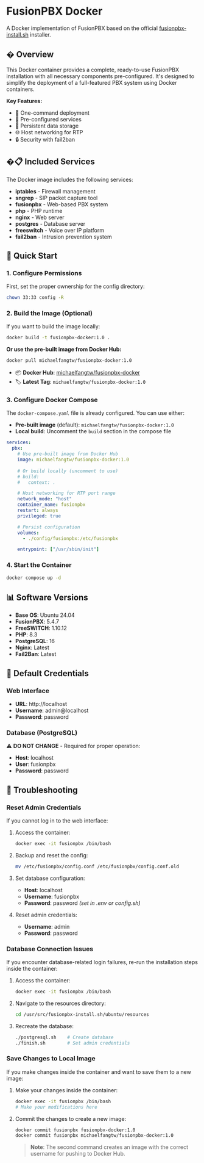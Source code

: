 # FusionPBX Docker

A Docker implementation of FusionPBX based on the official [fusionpbx-install.sh](https://github.com/fusionpbx/fusionpbx-install.sh) installer.

## � Overview

This Docker container provides a complete, ready-to-use FusionPBX installation with all necessary components pre-configured. It's designed to simplify the deployment of a full-featured PBX system using Docker containers.

**Key Features:**
- 🚀 One-command deployment
- 🔧 Pre-configured services
- 💾 Persistent data storage
- 🌐 Host networking for RTP
- 🔒 Security with fail2ban

## �📋 Included Services

The Docker image includes the following services:

- **iptables** - Firewall management
- **sngrep** - SIP packet capture tool
- **fusionpbx** - Web-based PBX system
- **php** - PHP runtime
- **nginx** - Web server
- **postgres** - Database server
- **freeswitch** - Voice over IP platform
- **fail2ban** - Intrusion prevention system

## 🚀 Quick Start

### 1. Configure Permissions

First, set the proper ownership for the config directory:

```bash
chown 33:33 config -R
```

### 2. Build the Image (Optional)

If you want to build the image locally:

```bash
docker build -t fusionpbx-docker:1.0 .
```

**Or use the pre-built image from Docker Hub:**

```bash
docker pull michaelfangtw/fusionpbx-docker:1.0
```

- 📦 **Docker Hub**: [michaelfangtw/fusionpbx-docker](https://hub.docker.com/repository/docker/michaelfangtw/fusionpbx-docker)
- 🏷️ **Latest Tag**: `michaelfangtw/fusionpbx-docker:1.0`

### 3. Configure Docker Compose

The `docker-compose.yaml` file is already configured. You can use either:

- **Pre-built image** (default): `michaelfangtw/fusionpbx-docker:1.0`
- **Local build**: Uncomment the `build` section in the compose file

```yaml
services:
  pbx:
    # Use pre-built image from Docker Hub
    image: michaelfangtw/fusionpbx-docker:1.0
    
    # Or build locally (uncomment to use)
    # build:
    #   context: .

    # Host networking for RTP port range
    network_mode: "host"
    container_name: fusionpbx
    restart: always
    privileged: true

    # Persist configuration
    volumes:
      - ./config/fusionpbx:/etc/fusionpbx

    entrypoint: ["/usr/sbin/init"]
```

### 4. Start the Container

```bash
docker compose up -d
```

## 📊 Software Versions

- **Base OS**: Ubuntu 24.04
- **FusionPBX**: 5.4.7
- **FreeSWITCH**: 1.10.12
- **PHP**: 8.3
- **PostgreSQL**: 16
- **Nginx**: Latest
- **Fail2Ban**: Latest

## 🔐 Default Credentials

### Web Interface

- **URL**: http://localhost
- **Username**: admin@localhost
- **Password**: password

### Database (PostgreSQL)

⚠️ **DO NOT CHANGE** - Required for proper operation:

- **Host**: localhost
- **User**: fusionpbx
- **Password**: password

## 🔧 Troubleshooting

### Reset Admin Credentials

If you cannot log in to the web interface:

1. Access the container:
   ```bash
   docker exec -it fusionpbx /bin/bash
   ```

2. Backup and reset the config:
   ```bash
   mv /etc/fusionpbx/config.conf /etc/fusionpbx/config.conf.old
   ```

3. Set database configuration:
   - **Host**: localhost
   - **Username**: fusionpbx
   - **Password**: password *(set in .env or config.sh)*

4. Reset admin credentials:
   - **Username**: admin
   - **Password**: password

### Database Connection Issues

If you encounter database-related login failures, re-run the installation steps inside the container:

1. Access the container:
   ```bash
   docker exec -it fusionpbx /bin/bash
   ```

2. Navigate to the resources directory:
   ```bash
   cd /usr/src/fusionpbx-install.sh/ubuntu/resources
   ```

3. Recreate the database:
   ```bash
   ./postgresql.sh    # Create database
   ./finish.sh        # Set admin credentials
   ```

### Save Changes to Local Image

If you make changes inside the container and want to save them to a new image:

1. Make your changes inside the container:
   ```bash
   docker exec -it fusionpbx /bin/bash
   # Make your modifications here
   ```

2. Commit the changes to create a new image:
   ```bash
   docker commit fusionpbx fusionpbx-docker:1.0
   docker commit fusionpbx michaelfangtw/fusionpbx-docker:1.0
   ```

   > **Note**: The second command creates an image with the correct username for pushing to Docker Hub.
